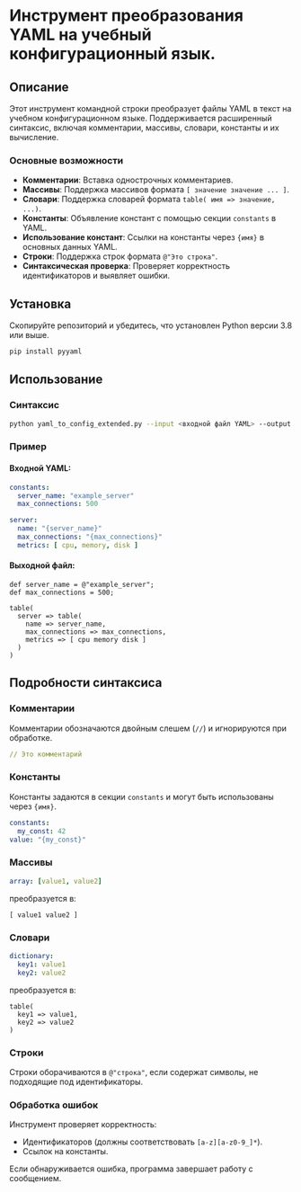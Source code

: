 # Инструмент преобразования YAML на учебный конфигурационный язык.

## Описание

Этот инструмент командной строки преобразует файлы YAML в текст на учебном конфигурационном языке. Поддерживается расширенный синтаксис, включая комментарии, массивы, словари, константы и их вычисление.

### Основные возможности
- **Комментарии**: Вставка однострочных комментариев.
- **Массивы**: Поддержка массивов формата `[ значение значение ... ]`.
- **Словари**: Поддержка словарей формата `table( имя => значение, ...)`.
- **Константы**: Объявление констант с помощью секции `constants` в YAML.
- **Использование констант**: Ссылки на константы через `{имя}` в основных данных YAML.
- **Строки**: Поддержка строк формата `@"Это строка"`.
- **Синтаксическая проверка**: Проверяет корректность идентификаторов и выявляет ошибки.

## Установка

Скопируйте репозиторий и убедитесь, что установлен Python версии 3.8 или выше.

```bash
pip install pyyaml
```

## Использование

### Синтаксис

```bash
python yaml_to_config_extended.py --input <входной файл YAML> --output <выходной файл>
```

### Пример

#### Входной YAML:
```yaml
constants:
  server_name: "example_server"
  max_connections: 500

server:
  name: "{server_name}"
  max_connections: "{max_connections}"
  metrics: [ cpu, memory, disk ]
```

#### Выходной файл:
```plaintext
def server_name = @"example_server";
def max_connections = 500;

table(
  server => table(
    name => server_name,
    max_connections => max_connections,
    metrics => [ cpu memory disk ]
  )
)
```

## Подробности синтаксиса

### Комментарии
Комментарии обозначаются двойным слешем (`//`) и игнорируются при обработке.
```yaml
// Это комментарий
```

### Константы
Константы задаются в секции `constants` и могут быть использованы через `{имя}`.
```yaml
constants:
  my_const: 42
value: "{my_const}"
```

### Массивы
```yaml
array: [value1, value2]
```
преобразуется в:
```plaintext
[ value1 value2 ]
```

### Словари
```yaml
dictionary:
  key1: value1
  key2: value2
```
преобразуется в:
```plaintext
table(
  key1 => value1,
  key2 => value2
)
```

### Строки
Строки оборачиваются в `@"строка"`, если содержат символы, не подходящие под идентификаторы.

### Обработка ошибок
Инструмент проверяет корректность:
- Идентификаторов (должны соответствовать `[a-z][a-z0-9_]*`).
- Ссылок на константы.

Если обнаруживается ошибка, программа завершает работу с сообщением.
